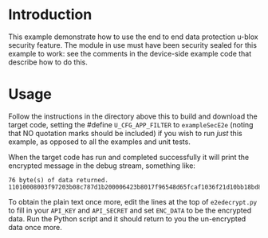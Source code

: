 # Introduction
This example demonstrate how to use the end to end data protection u-blox security feature.  The module in use must have been security sealed for this example to work: see the comments in the device-side example code that describe how to do this.

# Usage
Follow the instructions in the directory above this to build and download the target code, setting the \#define `U_CFG_APP_FILTER` to `exampleSecE2e` (noting that NO quotation marks should be included) if you wish to run *just* this example, as opposed to all the examples and unit tests.

When the target code has run and completed successfully it will print the encrypted message in the debug stream, something like:

```
76 byte(s) of data returned.
11010008003f97203b08c787d1b200006423b8017f96548d65fcaf1036f21d10bb18bd86b57178685ffbaf471162e5bf5a7445ff568290fbb8cce57d75d5ae4830aad00da6cfd589c6795691
```

To obtain the plain text once more, edit the lines at the top of `e2edecrypt.py` to fill in your `API_KEY` and `API_SECRET` and set `ENC_DATA` to be the encrypted data.  Run the Python script and it should return to you the un-encrypted data once more.
